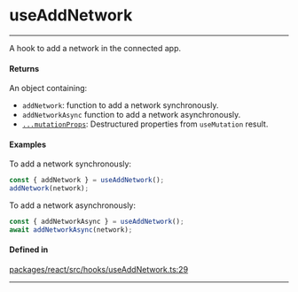 # useAddNetwork
---

A hook to add a network in the connected app.

#### Returns

An object containing:
- `addNetwork`: function to add a network synchronously.
- `addNetworkAsync` function to add a network asynchronously.
- [`...mutationProps`](https://tanstack.com/query/latest/docs/framework/react/reference/useMutation): Destructured properties from `useMutation` result.

#### Examples

To add a network synchronously:
```ts
const { addNetwork } = useAddNetwork();
addNetwork(network);
```

To add a network asynchronously:
```ts
const { addNetworkAsync } = useAddNetwork();
await addNetworkAsync(network);
```

#### Defined in
[packages/react/src/hooks/useAddNetwork.ts:29](https://github.com/fuellabs/fuel-connectors/blob/main/packages/react/src/hooks/useAddNetwork.ts#L29)

___
